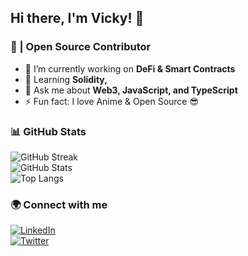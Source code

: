 ## Hi there, I'm Vicky! 👋
### 🚀 | Open Source Contributor  

- 🔭 I’m currently working on **DeFi & Smart Contracts**  
- 🌱 Learning **Solidity,**  
- 💬 Ask me about **Web3, JavaScript, and TypeScript**  
- ⚡ Fun fact: I love Anime & Open Source 😎  

### 📊 GitHub Stats  
![GitHub Streak](https://github-readme-streak-stats.herokuapp.com/?user=vicky166&theme=radical)  
![GitHub Stats](https://github-readme-stats.vercel.app/api?username=vicky166&show_icons=true&theme=radical)  
![Top Langs](https://github-readme-stats.vercel.app/api/top-langs/?username=vicky166&layout=compact&theme=radical)  

### 🌍 Connect with me  
[![LinkedIn](https://img.shields.io/badge/-LinkedIn-blue?style=for-the-badge&logo=linkedin)](https://linkedin.com/in/your-profile)  
[![Twitter](https://img.shields.io/badge/-Twitter-blue?style=for-the-badge&logo=twitter)](https://twitter.com/yourprofile)  
